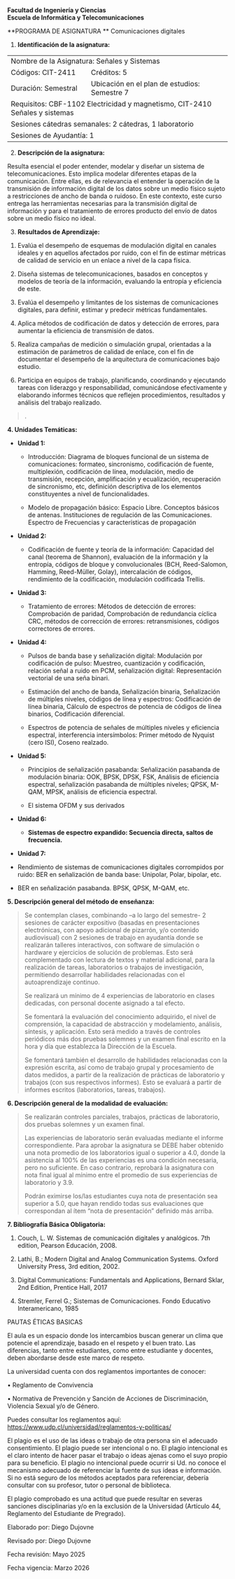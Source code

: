 **Facultad de Ingeniería y Ciencias  
Escuela de Informática y Telecomunicaciones**

**PROGRAMA DE ASIGNATURA  **
Comunicaciones digitales

1.  **Identificación de la asignatura:**

<table>
<colgroup>
<col style="width: 36%" />
<col style="width: 63%" />
</colgroup>
<tbody>
<tr>
<td colspan="2" style="text-align: left;">Nombre de la Asignatura:
Señales y Sistemas</td>
</tr>
<tr>
<td style="text-align: left;">Códigos: CIT-2411</td>
<td style="text-align: left;">Créditos: 5</td>
</tr>
<tr>
<td style="text-align: left;">Duración: Semestral</td>
<td style="text-align: left;">Ubicación en el plan de estudios: Semestre
7</td>
</tr>
<tr>
<td colspan="2" style="text-align: left;">Requisitos: CBF-1102
Electricidad y magnetismo, CIT-2410 Señales y sistemas</td>
</tr>
<tr>
<td colspan="2" style="text-align: left;">Sesiones cátedras semanales: 2
cátedras, 1 laboratorio</td>
</tr>
<tr>
<td colspan="2" style="text-align: left;">Sesiones de Ayudantía: 1</td>
</tr>
</tbody>
</table>

2.  **Descripción de la asignatura:**

Resulta esencial el poder entender, modelar y diseñar un sistema de
telecomunicaciones. Esto implica modelar diferentes etapas de la
comunicación. Entre ellas, es de relevancia el entender la operación de
la transmisión de información digital de los datos sobre un medio físico
sujeto a restricciones de ancho de banda o ruidoso. En este contexto,
este curso entrega las herramientas necesarias para la transmisión
digital de información y para el tratamiento de errores producto del
envío de datos sobre un medio físico no ideal.

3.  **Resultados de Aprendizaje:**

<!-- -->

1.  Evalúa el desempeño de esquemas de modulación digital en canales
    ideales y en aquellos afectados por ruido, con el fin de estimar
    métricas de calidad de servicio en un enlace a nivel de la capa
    física.

2.  Diseña sistemas de telecomunicaciones, basados en conceptos y
    modelos de teoría de la información, evaluando la entropía y
    eficiencia de este.

3.  Evalúa el desempeño y limitantes de los sistemas de comunicaciones
    digitales, para definir, estimar y predecir métricas fundamentales.

4.  Aplica métodos de codificación de datos y detección de errores, para
    aumentar la eficiencia de transmisión de datos.

5.  Realiza campañas de medición o simulación grupal, orientadas a la
    estimación de parámetros de calidad de enlace, con el fin de
    documentar el desempeño de la arquitectura de comunicaciones bajo
    estudio.

6.  Participa en equipos de trabajo, planificando, coordinando y
    ejecutando tareas con liderazgo y responsabilidad, comunicándose
    efectivamente y elaborando informes técnicos que reflejen
    procedimientos, resultados y análisis del trabajo realizado.

> .

**4. Unidades Temáticas:**

- **Unidad 1:**

  - Introducción: Diagrama de bloques funcional de un sistema de
    comunicaciones: formateo, sincronismo, codificación de fuente,
    multiplexión, codificación de línea, modulación, medio de
    transmisión, recepción, amplificación y ecualización, recuperación
    de sincronismo, etc, definición descriptiva de los elementos
    constituyentes a nivel de funcionalidades.

  - Modelo de propagación básico: Espacio Libre. Conceptos básicos de
    antenas. Instituciones de regulación de las Comunicaciones. Espectro
    de Frecuencias y características de propagación

- **Unidad 2:**

  - Codificación de fuente y teoría de la información: Capacidad del
    canal (teorema de Shannon), evaluación de la información y la
    entropía, códigos de bloque y convolucionales (BCH, Reed-Salomon,
    Hamming, Reed-Müller, Golay), intercalación de códigos, rendimiento
    de la codificación, modulación codificada Trellis.

- **Unidad 3:**

  - Tratamiento de errores: Métodos de detección de errores:
    Comprobación de paridad, Comprobación de redundancia cíclica CRC,
    métodos de corrección de errores: retransmisiones, códigos
    correctores de errores.

- **Unidad 4:**

  - Pulsos de banda base y señalización digital: Modulación por
    codificación de pulso: Muestreo, cuantización y codificación,
    relación señal a ruido en PCM, señalización digital: Representación
    vectorial de una seña binari.

  - Estimación del ancho de banda, Señalización binaria, Señalización de
    múltiples niveles, códigos de línea y espectros: Codificación de
    línea binaria, Cálculo de espectros de potencia de códigos de línea
    binarios, Codificación diferencial.

  - Espectros de potencia de señales de múltiples niveles y eficiencia
    espectral, interferencia intersímbolos: Primer método de Nyquist
    (cero ISI), Coseno realzado.

- **Unidad 5:**

  - Principios de señalización pasabanda: Señalización pasabanda de
    modulación binaria: OOK, BPSK, DPSK, FSK, Análisis de eficiencia
    espectral, señalización pasabanda de múltiples niveles; QPSK, M-QAM,
    MPSK, análisis de eficiencia espectral.

  - El sistema OFDM y sus derivados

- **Unidad 6:**

  - **Sistemas de espectro expandido: Secuencia directa, saltos de
    frecuencia.**

- **Unidad 7:**

<!-- -->

- Rendimiento de sistemas de comunicaciones digitales corrompidos por
  ruido: BER en señalización de banda base: Unipolar, Polar, bipolar,
  etc.

- BER en señalización pasabanda. BPSK, QPSK, M-QAM, etc.

**5. Descripción general del método de enseñanza:**

> Se contemplan clases, combinando –a lo largo del semestre- 2 sesiones
> de carácter expositivo (basadas en presentaciones electrónicas, con
> apoyo adicional de pizarrón, y/o contenido audiovisual) con 2 sesiones
> de trabajo en ayudantía donde se realizarán talleres interactivos, con
> software de simulación o hardware y ejercicios de solución de
> problemas. Esto será complementado con lectura de textos y material
> adicional, para la realización de tareas, laboratorios o trabajos de
> investigación, permitiendo desarrollar habilidades relacionadas con el
> autoaprendizaje continuo.
>
> Se realizará un mínimo de 4 experiencias de laboratorio en clases
> dedicadas, con personal docente asignado a tal efecto.
>
> Se fomentará la evaluación del conocimiento adquirido, el nivel de
> comprensión, la capacidad de abstracción y modelamiento, análisis,
> síntesis, y aplicación. Esto será medido a través de controles
> periódicos más dos pruebas solemnes y un examen final escrito en la
> hora y día que establezca la Dirección de la Escuela.
>
> Se fomentará también el desarrollo de habilidades relacionadas con la
> expresión escrita, así como de trabajo grupal y procesamiento de datos
> medidos, a partir de la realización de prácticas de laboratorio y
> trabajos (con sus respectivos informes). Esto se evaluará a partir de
> informes escritos (laboratorios, tareas, trabajos).

**6. Descripción general de la modalidad de evaluación:**

> Se realizarán controles parciales, trabajos, prácticas de laboratorio,
> dos pruebas solemnes y un examen final.
>
> Las experiencias de laboratorio serán evaluadas mediante el informe
> correspondiente. Para aprobar la asignatura se DEBE haber obtenido una
> nota promedio de los laboratorios igual o superior a 4.0, donde la
> asistencia al 100% de las experiencias es una condición necesaria,
> pero no suficiente. En caso contrario, reprobará la asignatura con
> nota final igual al mínimo entre el promedio de sus experiencias de
> laboratorio y 3.9.
>
> Podrán eximirse los/las estudiantes cuya nota de presentación sea
> superior a 5.0, que hayan rendido todas sus evaluaciones que
> correspondan al ítem “nota de presentación” definido más arriba.

**7. Bibliografía Básica Obligatoria:**

1.  Couch, L. W. Sistemas de comunicación digitales y analógicos. 7th
    edition, Pearson Educación, 2008.

2.  Lathi, B.; Modern Digital and Analog Communication Systems. Oxford
    University Press, 3rd edition, 2002.

3.  Digital Communications: Fundamentals and Applications, Bernard
    Sklar, 2nd Edition, Prentice Hall, 2017

4.  Stremler, Ferrel G.; Sistemas de Comunicaciones. Fondo Educativo
    Interamericano, 1985

PAUTAS ÉTICAS BASICAS

El aula es un espacio donde los intercambios buscan generar un clima que
potencie el aprendizaje, basado en el respeto y el buen trato. Las
diferencias, tanto entre estudiantes, como entre estudiante y docentes,
deben abordarse desde este marco de respeto.

La universidad cuenta con dos reglamentos importantes de conocer:

• Reglamento de Convivencia

• Normativa de Prevención y Sanción de Acciones de Discriminación,
Violencia Sexual y/o de Género.

Puedes consultar los reglamentos aquí:
https://www.udp.cl/universidad/reglamentos-y-politicas/

El plagio es el uso de las ideas o trabajo de otra persona sin el
adecuado consentimiento. El plagio puede ser intencional o no. El plagio
intencional es el claro intento de hacer pasar el trabajo o ideas ajenas
como el suyo propio para su beneficio. El plagio no intencional puede
ocurrir si Ud. no conoce el mecanismo adecuado de referenciar la fuente
de sus ideas e información. Si no está seguro de los métodos aceptados
para referenciar, debería consultar con su profesor, tutor o personal de
biblioteca.

El plagio comprobado es una actitud que puede resultar en severas
sanciones disciplinarias y/o en la exclusión de la Universidad (Artículo
44, Reglamento del Estudiante de Pregrado).

Elaborado por: Diego Dujovne

Revisado por: Diego Dujovne

Fecha revisión: Mayo 2025

Fecha vigencia: Marzo 2026
